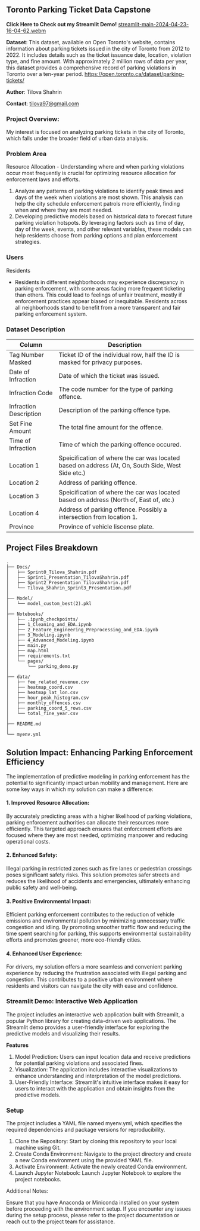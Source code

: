 ## Toronto Parking Ticket Data Capstone

**Click Here to Check out my Streamlit Demo!**
[streamlit-main-2024-04-23-16-04-62.webm](parksmart.streamlit.app)

**Dataset**: This dataset, available on Open Toronto's website, contains information about parking tickets issued in the city of Toronto from 2012 to 2022. It includes details such as the ticket issuance date, location, violation type, and fine amount. With approximately 2 million rows of data per year, this dataset provides a comprehensive record of parking violations in Toronto over a ten-year period.
https://open.toronto.ca/dataset/parking-tickets/

**Author**: Tilova Shahrin

**Contact**: tilova97@gmail.com

### **Project Overview**: 
My interest is focused on analyzing parking tickets in the city of Toronto, which falls under the broader field of urban data analysis. 

### **Problem Area**

Resource Allocation - Understanding where and when parking violations occur most frequently is crucial for optimizing resource allocation for enforcement laws and efforts.

1. Analyze any patterns of parking violations to identify peak times and days of the week when violations are most shown. This analysis can help the city schedule enforcement patrols more efficiently, finding when and where they are most needed.
2. Developing predictive models based on historical data to forecast future parking violation hotspots. By leveraging factors such as time of day, day of the week, events, and other relevant variables, these models can help residents choose from parking options and plan enforcement strategies.

### **Users**

Residents 
- Residents in different neighborhoods may experience discrepancy in parking enforcement, with some areas facing more frequent ticketing than others. This could lead to feelings of unfair
treatment, mostly if enforcement practices appear biased or inequitable. Residents across all neighborhoods stand to benefit from a more transparent and fair parking enforcement system.


### **Dataset Description**

| Column                 | Description                                                                                       |   
|------------------------|---------------------------------------------------------------------------------------------------|
| Tag Number Masked      | Ticket ID of the individual row, half the ID is masked for privacy purposes.                      | 
| Date of Infraction     | Date of which the ticket was issued.                                                              |  
| Infraction Code        | The code number for the type of parking offence.                                                  |  
| Infraction Description | Description of the parking offence type.                                                          |  
| Set Fine Amount        | The total fine amount for the offence.                                                            | 
| Time of Infraction     | Time of which the parking offence occured.                                                        |  
| Location 1             | Speicification of where the car was located based on address (At, On, South Side, West Side etc.) |  
| Location 2             | Address of parking offence.                                                                       |   
| Location 3             | Speicification of where the car was located based on address (North of, East of, etc.)            |   
| Location 4             | Address of parking offence. Possibly a intersection from location 1.                              |  
| Province               | Province of vehicle liscense plate.                                                               | 

## Project Files Breakdown
    .  
    ├── Docs/
    │   ├── Sprint0_Tilova_Shahrin.pdf
    │   ├── Sprint1_Presentation_TilovaShahrin.pdf
    │   ├── Sprint2_Presentation_TilovaShahrin.pdf
    │   └── Tilova_Shahrin_Sprint3_Presentation.pdf
    │
    ├── Model/
    │   └── model_custom_best(2).pkl
    │
    ├── Notebooks/
    │   ├── .ipynb_checkpoints/
    │   ├── 1_Cleaning_and_EDA.ipynb
    │   ├── 2_Feature_Engineering_Preprocessing_and_EDA.ipynb
    │   ├── 3_Modeling.ipynb
    │   ├── 4_Advanced_Modeling.ipynb
    │   ├── main.py
    │   ├── map.html
    │   ├── requirements.txt
    │   └── pages/
    │       └── parking_demo.py
    │
    ├── data/
    │   ├── fee_related_revenue.csv
    │   ├── heatmap_coord.csv
    │   ├── heatmap_lat_lon.csv
    │   ├── hour_peak_histogram.csv
    │   ├── monthly_offences.csv
    │   ├── parking_coord_5_rows.csv
    │   └── total_fine_year.csv
    │
    ├── README.md
    │
    └── myenv.yml

## Solution Impact: Enhancing Parking Enforcement Efficiency

The implementation of predictive modeling in parking enforcement has the potential to significantly impact urban mobility and management. Here are some key ways in which my solution can make a difference:

#### 1. Improved Resource Allocation:
By accurately predicting areas with a higher likelihood of parking violations, parking enforcement authorities can allocate their resources more efficiently. This targeted approach ensures that enforcement efforts are focused where they are most needed, optimizing manpower and reducing operational costs.

#### 2. Enhanced Safety:
Illegal parking in restricted zones such as fire lanes or pedestrian crossings poses significant safety risks. This solution promotes safer streets and reduces the likelihood of accidents and emergencies, ultimately enhancing public safety and well-being.

#### 3. Positive Environmental Impact:
Efficient parking enforcement contributes to the reduction of vehicle emissions and environmental pollution by minimizing unnecessary traffic congestion and idling. By promoting smoother traffic flow and reducing the time spent searching for parking, this supports environmental sustainability efforts and promotes greener, more eco-friendly cities.

#### 4. Enhanced User Experience:
For drivers, my solution offers a more seamless and convenient parking experience by reducing the frustration associated with illegal parking and congestion. This contributes to a positive urban environment where residents and visitors can navigate the city with ease and confidence.

### Streamlit Demo: Interactive Web Application

The project includes an interactive web application built with Streamlit, a popular Python library for creating data-driven web applications. The Streamlit demo provides a user-friendly interface for exploring the predictive models and visualizing their results.

**Features**
1. Model Prediction: Users can input location data and receive predictions for potential parking violations and associated fines.
2. Visualization: The application includes interactive visualizations to enhance understanding and interpretation of the model predictions.
3. User-Friendly Interface: Streamlit's intuitive interface makes it easy for users to interact with the application and obtain insights from the predictive models.

### Setup
The project includes a YAML file named myenv.yml, which specifies the required dependencies and package versions for reproducibility.

1. Clone the Repository: Start by cloning this repository to your local machine using Git.
2. Create Conda Environment: Navigate to the project directory and create a new Conda environment using the provided YAML file.
3. Activate Environment: Activate the newly created Conda environment.
4. Launch Jupyter Notebook: Launch Jupyter Notebook to explore the project notebooks.

Additional Notes:

Ensure that you have Anaconda or Miniconda installed on your system before proceeding with the environment setup.
If you encounter any issues during the setup process, please refer to the project documentation or reach out to the project team for assistance.
